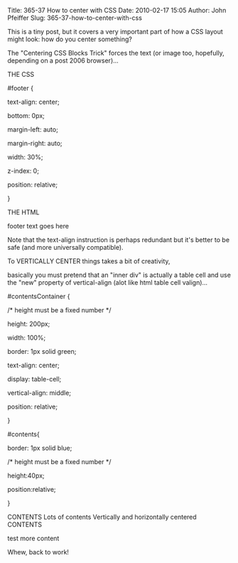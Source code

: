 Title: 365-37 How to center with CSS
Date: 2010-02-17 15:05
Author: John Pfeiffer
Slug: 365-37-how-to-center-with-css

<div class="field field-name-body field-type-text-with-summary field-label-hidden">
<div class="field-items">
<div class="field-item even">
This is a tiny post, but it covers a very important part of how a CSS
layout might look: how do you center something?

</p>

The "Centering CSS Blocks Trick" forces the text (or image too,
hopefully, depending on a post 2006 browser)...

</p>

THE CSS  

\#footer {

</p>

text-align: center;  

bottom: 0px;  

margin-left: auto;  

margin-right: auto;  

width: 30%;  

z-index: 0;  

position: relative;  

}

</p>

THE HTML

</p>

footer text goes here

</p>

Note that the text-align instruction is perhaps redundant but it's
better to be safe (and more universally compatible).

</p>

To VERTICALLY CENTER things takes a bit of creativity,  

basically you must pretend that an "inner div" is actually a table cell
and use the "new" property of vertical-align (alot like html table cell
valign)...

</p>

\#contentsContainer {

</p>

/\* height must be a fixed number \*/  

height: 200px;  

width: 100%;

</p>

border: 1px solid green;  

text-align: center;

</p>

display: table-cell;  

vertical-align: middle;

</p>

position: relative;

</p>

}

</p>

\#contents{  

border: 1px solid blue;  

/\* height must be a fixed number \*/  

height:40px;  

position:relative;  

}

</p>

CONTENTS Lots of contents Vertically and horizontally centered CONTENTS

</p>

test more content

</p>

Whew, back to work!

</p>
<p>
</div>
</div>
</div>
</p>

